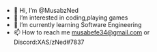 - 👋 Hi, I’m @MusabzNed
- 👀 I’m interested in coding,playing games 
- 🌱 I’m currently learning Software Engineering
- 📫 How to reach me musabefe34@gmail.com or Discord:XAS/zNed#7837

<!---
MusabzNed/MusabzNed is a ✨ special ✨ repository because its `README.md` (this file) appears on your GitHub profile.
You can click the Preview link to take a look at your changes.
--->
